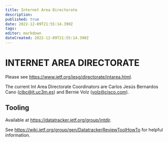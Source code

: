```yaml
---
title: Internet Area Directorate
description: 
published: true
date: 2022-12-09T21:55:14.390Z
tags: 
editor: markdown
dateCreated: 2022-12-09T21:55:14.390Z
---
```


# INTERNET AREA DIRECTORATE

Please see https://www.ietf.org/iesg/directorate/intarea.html.

The current Int Area Directorate Coordinators are Carlos Jesús Bernardos Cano (​cjbc@it.uc3m.es) and Bernie Volz (​volz@cisco.com).

## Tooling

Available at https://datatracker.ietf.org/group/intdir.

See https://wiki.ietf.org/group/gen/DatatrackerReviewToolHowTo for helpful information.
